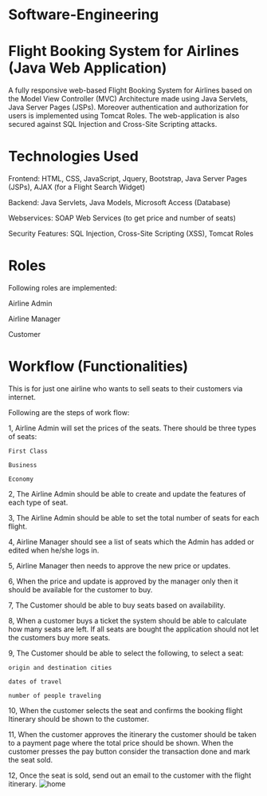 # Software-Engineering 
# Flight Booking System for Airlines (Java Web Application) 


A fully responsive web-based Flight Booking System for Airlines based on the Model View Controller (MVC) Architecture made using Java Servlets, Java Server Pages (JSPs). Moreover authentication and authorization for users is implemented using Tomcat Roles. The web-application is also secured against SQL Injection and Cross-Site Scripting attacks.
# Technologies Used
Frontend: HTML, CSS, JavaScript, Jquery, Bootstrap, Java Server Pages (JSPs), AJAX (for a Flight Search Widget)

Backend: Java Servlets, Java Models, Microsoft Access (Database)

Webservices: SOAP Web Services (to get price and number of seats)

Security Features: SQL Injection, Cross-Site Scripting (XSS), Tomcat Roles

# Roles
Following roles are implemented:

 Airline Admin

 Airline Manager

 Customer

# Workflow (Functionalities)
This is for just one airline who wants to sell seats to their customers via internet.

Following are the steps of work flow:

1, Airline Admin will set the prices of the seats. There should be three types of seats:
  
    First Class
  
    Business
  
    Economy
    

2, The Airline Admin should be able to create and update the features of each type of seat.

3, The Airline Admin should be able to set the total number of seats for each flight.

4, Airline Manager should see a list of seats which the Admin has added or edited when he/she logs in.

5, Airline Manager then needs to approve the new price or updates.

6, When the price and update is approved by the manager only then it should be available for the customer to buy.

7, The Customer should be able to buy seats based on availability.

8, When a customer buys a ticket the system should be able to calculate how many seats are left. If all seats are bought the application should not let the customers buy more seats.

9, The Customer should be able to select the following, to select a seat:

    origin and destination cities
    
    dates of travel
    
    number of people traveling

10, When the customer selects the seat and confirms the booking flight Itinerary should be shown to the customer.

11, When the customer approves the itinerary the customer should be taken to a payment page where the total price should be shown. When the customer presses the pay button consider the transaction done and mark the seat sold.

12, Once the seat is sold, send out an email to the customer with the flight itinerary.
![home](https://user-images.githubusercontent.com/90812251/144147773-f8c146b0-7ff4-4268-819e-c9502e663922.PNG)
